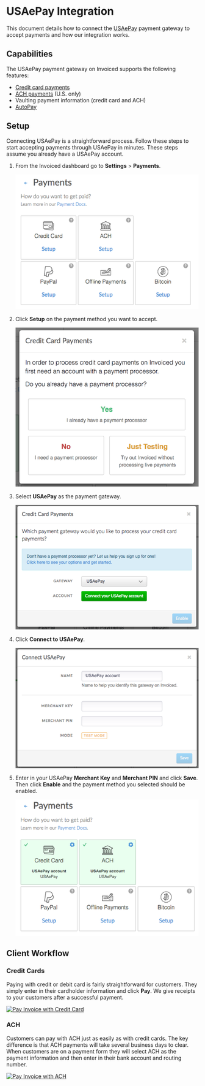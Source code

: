 # USAePay Integration

This document details how to connect the [USAePay](https://usaepay.com) payment gateway to accept payments and how our integration works.

## Capabilities

The USAePay payment gateway on Invoiced supports the following features:

- [Credit card payments](/docs/payments/card)
- [ACH payments](/docs/payments/ach) (U.S. only)
- Vaulting payment information (credit card and ACH)
- [AutoPay](/docs/guides/autopay)

## Setup

Connecting USAePay is a straightforward process. Follow these steps to start accepting payments through USAePay in minutes. These steps assume you already have a USAePay account.

1. From the Invoiced dashboard go to **Settings** > **Payments**.

   [![Payment Settings](../img/payment-settings.png)](../img/payment-settings.png)

2. Click **Setup** on the payment method you want to accept.

   [![Credit Card Payments Setup](../img/credit-card-payment-setup.png)](../img/credit-card-payment-setup.png)

3. Select **USAePay** as the payment gateway.

   [![USAePay Payments Setup](../img/usaepay-setup.png)](../img/usaepay-setup.png)

4. Click **Connect to USAePay**.

   [![USAePay Settings Page](../img/usaepay-connect.png)](../img/usaepay-connect.png)

5. Enter in your USAePay **Merchant Key** and **Merchant PIN** and click **Save**. Then click **Enable** and the payment method you selected should be enabled.

   [![USAePay Payments Enabled](../img/usaepay-enabled.png)](../img/usaepay-enabled.png)

## Client Workflow

### Credit Cards

Paying with credit or debit card is fairly straightforward for customers. They simply enter in their cardholder information and click **Pay**. We give receipts to your customers after a successful payment.

[![Pay Invoice with Credit Card](/docs/img/pay-invoice-credit-card.png)](/docs/img/pay-invoice-credit-card.png)

### ACH

Customers can pay with ACH just as easily as with credit cards. The key difference is that ACH payments will take several business days to clear. When customers are on a payment form they will select ACH as the payment information and then enter in their bank account and routing number.

[![Pay Invoice with ACH](/docs/img/pay-invoice-ach.png)](/docs/img/pay-invoice-ach.png)